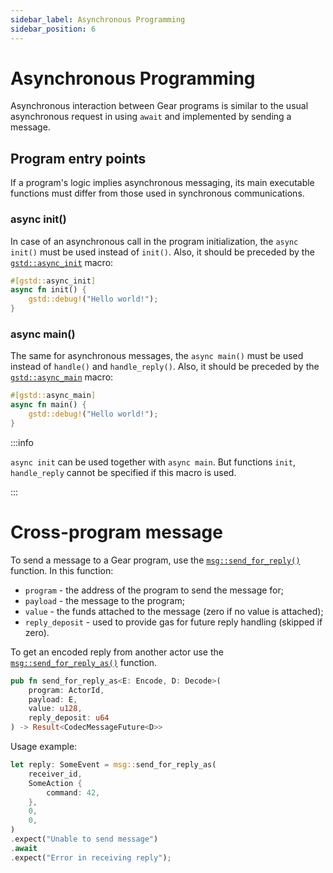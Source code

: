 ```yaml
---
sidebar_label: Asynchronous Programming
sidebar_position: 6
---
```


# Asynchronous Programming

Asynchronous interaction between Gear programs is similar to the usual asynchronous request in using `await` and implemented by sending a message.

## Program entry points

If a program's logic implies asynchronous messaging, its main executable functions must differ from those used in synchronous communications.

### async init()

In case of an asynchronous call in the program initialization, the `async init()` must be used instead of `init()`. Also, it should be preceded by the [`gstd::async_init`](https://docs.gear.rs/gstd/attr.async_init.html) macro:

```rust
#[gstd::async_init]
async fn init() {
    gstd::debug!("Hello world!");
}
```

### async main()

The same for asynchronous messages, the `async main()` must be used instead of `handle()` and `handle_reply()`. Also, it should be preceded by the [`gstd::async_main`](https://docs.gear.rs/gstd/attr.async_main.html) macro:

```rust
#[gstd::async_main]
async fn main() {
    gstd::debug!("Hello world!");
}
```

:::info

`async init` сan be used together with `async main`. But functions `init`, `handle_reply` cannot be specified if this macro is used.

:::

# Cross-program message

To send a message to a Gear program, use the [`msg::send_for_reply()`](https://docs.gear.rs/gstd/msg/fn.send_for_reply.html) function. In this function:

- `program` - the address of the program to send the message for;
- `payload` - the message to the program;
- `value` - the funds attached to the message (zero if no value is attached);
- `reply_deposit` - used to provide gas for future reply handling (skipped if zero).

To get an encoded reply from another actor use the [`msg::send_for_reply_as()`](https://docs.gear.rs/gstd/msg/fn.send_for_reply_as.html) function.

```rust
pub fn send_for_reply_as<E: Encode, D: Decode>(
    program: ActorId,
    payload: E,
    value: u128,
    reply_deposit: u64
) -> Result<CodecMessageFuture<D>>
```

Usage example:

```rust
let reply: SomeEvent = msg::send_for_reply_as(
    receiver_id,
    SomeAction {
        command: 42,
    },
    0,
    0,
)
.expect("Unable to send message")
.await
.expect("Error in receiving reply");
```
